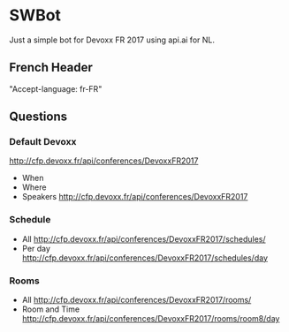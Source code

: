 # SWBot
Just a simple bot for Devoxx FR 2017 using api.ai for NL.

## French Header
"Accept-language: fr-FR"

## Questions
### Default Devoxx
http://cfp.devoxx.fr/api/conferences/DevoxxFR2017
  * When
  * Where
  * Speakers http://cfp.devoxx.fr/api/conferences/DevoxxFR2017

### Schedule
  * All http://cfp.devoxx.fr/api/conferences/DevoxxFR2017/schedules/
  * Per day http://cfp.devoxx.fr/api/conferences/DevoxxFR2017/schedules/day

### Rooms
  * All http://cfp.devoxx.fr/api/conferences/DevoxxFR2017/rooms/
  * Room and Time http://cfp.devoxx.fr/api/conferences/DevoxxFR2017/rooms/room8/day
